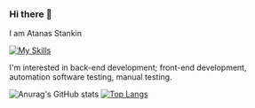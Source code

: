 ### Hi there 👋
I am Atanas Stankin

[![My Skills](https://skillicons.dev/icons?i=py,js,cs,html,css,django,bootstrap,postgresql,mysql,docker,arduino,selenium)](https://skillicons.dev)

 I'm interested in back-end development; front-end development, automation software testing, manual testing.
 
![Anurag's GitHub stats](https://github-readme-stats.vercel.app/api?username=astankin&show_icons=true)
<picture>
[![Top Langs](https://github-readme-stats.vercel.app/api/top-langs/?username=astankin)](https://github.com/astankin/github-readme-stats)
